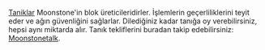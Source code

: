 [Taniklar](introduction/witness) Moonstone'in blok üreticileridirler. İşlemlerin geçerliliklerini teyit eder ve ağın güvenliğini sağlarlar. Dilediğiniz kadar tanığa oy verebilirsiniz, hepsi aynı miktarda alır. Tanık tekliflerini buradan takip edebilirsiniz: [Moonstonetalk](https://moonstonetalk.org/index.php/board,61.0.html).